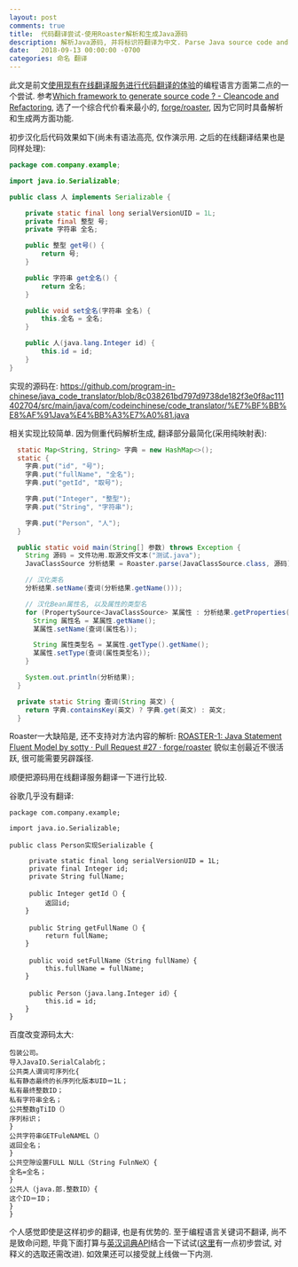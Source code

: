 ```yaml
---
layout: post
comments: true
title:  代码翻译尝试-使用Roaster解析和生成Java源码
description: 解析Java源码, 并将标识符翻译为中文. Parse Java source code and translate the identifiers to Chinese.
date:   2018-09-13 00:00:00 -0700
categories: 命名 翻译
---
```


此文是前文[使用现有在线翻译服务进行代码翻译的体验](https://zhuanlan.zhihu.com/p/44169542)的编程语言方面第二点的一个尝试. 参考[Which framework to generate source code ? - Cleancode and Refactoring](https://sylvainleroy.com/2018/06/01/which-framework-to-generate-source-code/), 选了一个综合代价看来最小的, [forge/roaster](https://github.com/forge/roaster), 因为它同时具备解析和生成两方面功能.

初步汉化后代码效果如下(尚未有语法高亮, 仅作演示用. 之后的在线翻译结果也是同样处理):
```java
package com.company.example;

import java.io.Serializable;

public class 人 implements Serializable {

	private static final long serialVersionUID = 1L;
	private final 整型 号;
	private 字符串 全名;

	public 整型 get号() {
		return 号;
	}

	public 字符串 get全名() {
		return 全名;
	}

	public void set全名(字符串 全名) {
		this.全名 = 全名;
	}

	public 人(java.lang.Integer id) {
		this.id = id;
	}
}
```
实现的源码在: https://github.com/program-in-chinese/java_code_translator/blob/8c038261bd797d9738de182f3e0f8ac111402704/src/main/java/com/codeinchinese/code_translator/%E7%BF%BB%E8%AF%91Java%E4%BB%A3%E7%A0%81.java

相关实现比较简单. 因为侧重代码解析生成, 翻译部分最简化(采用纯映射表):
```java
  static Map<String, String> 字典 = new HashMap<>();
  static {
    字典.put("id", "号");
    字典.put("fullName", "全名");
    字典.put("getId", "取号");

    字典.put("Integer", "整型");
    字典.put("String", "字符串");

    字典.put("Person", "人");
  }

  public static void main(String[] 参数) throws Exception {
    String 源码 = 文件功用.取源文件文本("测试.java");
    JavaClassSource 分析结果 = Roaster.parse(JavaClassSource.class, 源码);

    // 汉化类名
    分析结果.setName(查词(分析结果.getName()));

    // 汉化Bean属性名, 以及属性的类型名
    for (PropertySource<JavaClassSource> 某属性 : 分析结果.getProperties()) {
      String 属性名 = 某属性.getName();
      某属性.setName(查词(属性名));

      String 属性类型名 = 某属性.getType().getName();
      某属性.setType(查词(属性类型名));
    }

    System.out.println(分析结果);
  }

  private static String 查词(String 英文) {
    return 字典.containsKey(英文) ? 字典.get(英文) : 英文;
  }
```
Roaster一大缺陷是, 还不支持对方法内容的解析: [ROASTER-1: Java Statement Fluent Model by sotty · Pull Request #27 · forge/roaster](https://github.com/forge/roaster/pull/27) 貌似主创最近不很活跃, 很可能需要另辟蹊径.

顺便把源码用在线翻译服务翻译一下进行比较.

谷歌几乎没有翻译:
```
package com.company.example;

import java.io.Serializable;

public class Person实现Serializable {

     private static final long serialVersionUID = 1L;
     private final Integer id;
     private String fullName;

     public Integer getId（）{
         返回id;
    }

     public String getFullName（）{
         return fullName;
    }

     public void setFullName（String fullName）{
         this.fullName = fullName;
    }

     public Person（java.lang.Integer id）{
         this.id = id;
    }
}
```
百度改变源码太大:
```
包装公司。
导入JavaIO.SerialCalab化；
公共类人谓词可序列化{
私有静态最终的长序列化版本UID＝1L；
私有最终整数ID；
私有字符串全名；
公共整数gTiID（）
序列标识；
}
公共字符串GETFuleNAMEL（）
返回全名；
}
公共空隙设置FULL NULL（String FulnNeX）{
全名=全名；
}
公共人（java.郎.整数ID）{
这个ID＝ID；
}
}
```
个人感觉即使是这样初步的翻译, 也是有优势的. 至于编程语言关键词不翻译, 尚不是致命问题, 毕竟下面打算与[英汉词典API](https://zhuanlan.zhihu.com/p/43977821)结合一下试试([这里](https://github.com/program-in-chinese/java_code_translator/blob/8c038261bd797d9738de182f3e0f8ac111402704/src/main/java/com/codeinchinese/code_translator/%E7%BF%BB%E8%AF%91%E4%BB%A3%E7%A0%81.java)有一点初步尝试, 对释义的选取还需改进). 如效果还可以接受就上线做一下内测.